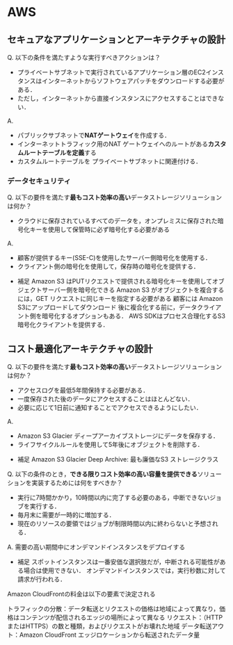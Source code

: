 # AWS

## セキュアなアプリケーションとアーキテクチャの設計

Q. 以下の条件を満たすような実行すべきアクションは？

- プライベートサブネットで実行されているアプリケーション層のEC2インスタンスはインターネットからソフトウェアパッチをダウンロードする必要がある．
- ただし，インターネットから直接インスタンスにアクセスすることはできない．

A. 
- パブリックサブネットで**NATゲートウェイ**を作成する．
- インターネットトラフィック用のNAT ゲートウェイへのルートがある**カスタムルートテーブルを定義**する
- カスタムルートテーブルを プライベートサブネットに関連付ける．

### データセキュリティ

Q. 以下の要件を満たす**最もコスト効率の高い**データストレージソリューションは何か？

- クラウドに保存されているすべてのデータを，オンプレミスに保存された暗号化キーを使用して保管時に必ず暗号化する必要がある

A. 
- 顧客が提供するキー(SSE-C)を使用したサーバー側暗号化を使用する．
- クライアント側の暗号化を使用して，保存時の暗号化を提供する．

* 補足
  Amazon S3 はPUTリクエストで提供される暗号化キーを使用してオブジェクトサーバー側を暗号化できる
  Amazon S3 がオブジェクトを複合するには，GET リクエストに同じキーを指定する必要がある
  顧客には Amazon S3にアップロードしてダウンロード 後に複合化する前に，データクライアント側を暗号化するオプションもある．
  AWS SDKはプロセス合理化するS3暗号化クライアントを提供する．

## コスト最適化アーキテクチャの設計

Q. 以下の要件を満たす**最もコスト効率の高い**データストレージソリューションは何か？

- アクセスログを最低5年間保持する必要がある．
- 一度保存された後のデータにアクセスすることはほとんどない．
- 必要に応じて1日前に通知することでアクセスできるようにしたい．

A.
- Amazon S3 Glacier ディープアーカイブストレージにデータを保存する．
- ライフサイクルルールを使用して5年後にオブジェクトを削除する．

* 補足
  Amazon S3 Glacier Deep Archive: 最も廉価なS3 ストレージクラス

Q. 以下の条件のとき，**できる限りコスト効率の高い容量を提供できる**ソリューションを実装するためには何をすべきか？

- 実行に7時間かかり，10時間以内に完了する必要のある，中断できないジョブを実行する．
- 毎月末に需要が一時的に増加する．
- 現在のリソースの要領ではジョブが制限時間以内に終わらないと予想される．

A. 需要の高い期間中にオンデマンドインスタンスをデプロイする

* 補足
  スポットインスタンスは一番安価な選択肢だが，中断される可能性がある場合は使用できない．
  オンデマンドインスタンスでは，実行秒数に対して請求が行われる．

Amazon CloudFrontの料金は以下の要素で決定される

トラフィックの分散：データ転送とリクエストの価格は地域によって異なり，価格はコンテンツが配信されるエッジの場所によって異なる
リクエスト：（HTTPまたはHTTPS）の数と種類，およびリクエストがお壊れた地域
データ転送アウト：Amazon CloudFront エッジロケーションから転送されたデータ量
